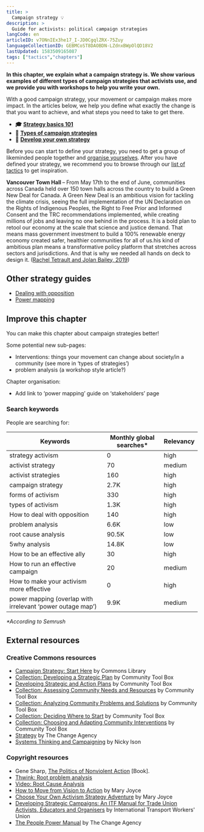 ```yaml
---
title: >
  Campaign strategy 💡
description: >
  Guide for activists: political campaign strategies
langCode: en
articleID: v7ONnIEx3he17_I-JD0CgqlZRX-75Zuy
languageCollectionID: GEBMCoST8DAOBDN-LZdnxBWpOlQD18V2
lastUpdated: 1583509165087
tags: ["tactics","chapters"]
---
```


**In this chapter, we explain what a campaign strategy is. We show various examples of different types of campaign strategies that activists use, and we provide you with workshops to help you write your own.**

With a good campaign strategy, your movement or campaign makes more impact. In the articles below, we help you define what exactly the change is that you want to achieve, and what steps you need to take to get there.

-   **🎓** [**Strategy basics 101**](/strategy/basics)
-   **📢** [**Types of campaign strategies**](/strategy/types)
-   **📝** [**Develop your own strategy**](/strategy/develop)

Before you can start to define your strategy, you need to get a group of likeminded people together and [organise yourselves](/organising). After you have defined your strategy, we recommend you to browse through our [list of tactics](/tactics) to get inspiration.

<div><figcaption><strong>Vancouver Town Hall </strong>–<strong> </strong>From May 17th to the end of June, communities across Canada held over 150 town halls across the country to build a Green New Deal for Canada. A Green New Deal is an ambitious vision for tackling the climate crisis, seeing the full implementation of the UN Declaration on the Rights of Indigenous Peoples, the Right to Free Prior and Informed Consent and the TRC recommendations implemented, while creating millions of jobs and leaving no one behind in the process. It is a bold plan to retool our economy at the scale that science and justice demand. That means mass government investment to build a 100% renewable energy economy created safer, healthier communities for all of us.his kind of ambitious plan means a transformative policy platform that stretches across sectors and jurisdictions. And that is why we needed all hands on deck to design it. (<a href="https://www.flickr.com/photos/350org/48047820843/in/album-72157709036445817/">Rachel Tetrault and Jolan Bailey, 2019</a>)</figcaption></div>

## Other strategy guides

-   [Dealing with opposition](/strategy/opposition)
-   [Power mapping](/strategy/power-mappig)

## Improve this chapter

You can make this chapter about campaign strategies better!

Some potential new sub-pages:

-   Interventions: things your movement can change about society/in a community (see more in ‘types of strategies’)
-   problem analysis (a workshop style article?)

Chapter organisation:

-   Add link to ‘power mapping’ guide on ‘stakeholders’ page

### Search keywords

People are searching for:

<div><table><thead><tr><th>Keywords</th><th>Monthly global searches*</th><th>Relevancy</th></tr></thead><tbody><tr><td>strategy activism</td><td>0</td><td>high</td></tr><tr><td>activist strategy</td><td>70</td><td>medium</td></tr><tr><td>activist strategies</td><td>160</td><td>high</td></tr><tr><td>campaign strategy</td><td>2.7K</td><td>high</td></tr><tr><td>forms of <span>activism</span></td><td>330</td><td>high</td></tr><tr><td>types of <span>activism</span></td><td>1.3K</td><td>high</td></tr><tr><td>How to deal with opposition</td><td>140</td><td>high</td></tr><tr><td>problem analysis</td><td>6.6K</td><td>low</td></tr><tr><td>root cause analysis</td><td>90.5K</td><td>low</td></tr><tr><td>5why analysis</td><td>14.8K</td><td>low</td></tr><tr><td>How to be an effective ally</td><td>30</td><td>high</td></tr><tr><td>How to run an effective campaign</td><td>20</td><td>medium</td></tr><tr><td>How to make your activism more effective</td><td>0</td><td>high</td></tr><tr><td>power mapping (overlap with irrelevant ‘power outage map’)</td><td>9.9K</td><td>medium</td></tr></tbody></table></div>

_\*According to Semrush_

## External resources

### Creative Commons resources

-   [Campaign Strategy: Start Here](https://commonslibrary.org/campaign-strategy-start-here/) by Commons Library
-   [Collection: Developing a Strategic Plan](https://ctb.ku.edu/en/table-of-contents/structure/strategic-planning) by Community Tool Box
-   [Developing Strategic and Action Plans](https://ctb.ku.edu/en/developing-strategic-and-action-plans) by Community Tool Box
-   [Collection: Assessing Community Needs and Resources](https://ctb.ku.edu/en/table-of-contents/assessment/assessing-community-needs-and-resources) by Community Tool Box
-   [Collection: Analyzing Community Problems and Solutions](https://ctb.ku.edu/en/table-of-contents/analyze/analyze-community-problems-and-solutions) by Community Tool Box
-   [Collection: Deciding Where to Start](https://ctb.ku.edu/en/table-of-contents/analyze/where-to-start) by Community Tool Box
-   [Collection: Choosing and Adapting Community Interventions](https://ctb.ku.edu/en/table-of-contents/analyze/choose-and-adapt-community-interventions) by Community Tool Box
-   [Strategy](https://thechangeagency.org/strategy/) by The Change Agency
-   [Systems Thinking and Campaigning](https://commonslibrary.org/systems-thinking-and-campaigning-an-interview-with-nicky-ison/) by Nicky Ison

### Copyright resources

-   Gene Sharp, [The Politics of Nonviolent Action](https://en.wikipedia.org/wiki/The_Politics_of_Nonviolent_Action) \[Book\].
-   [Thwink: Root problem analysis](https://www.thwink.org/index.htm)
-   [Video: Root Cause Analysis](https://www.youtube.com/watch?v=Ej73eqhO0Wg)
-   [How to Move from Vision to Action](http://www.meta-activism.org/vision-to-action-in-1-hour/) by Mary Joyce
-   [Choose Your Own Activism Strategy Adventure](http://www.meta-activism.org/choose-your-own-activism-adventure-with-cake/) by Mary Joyce
-   [Developing Strategic Campaigns: An ITF Manual for Trade Union Activists, Educators and Organisers](https://commonslibrary.org/developing-strategic-campaigns-an-itf-manual-for-trade-union-activists-educators-and-organisers/) by International Transport Workers' Union
-   [The People Power Manual](https://commonslibrary.org/campaign-strategy-manual/) by The Change Agency
